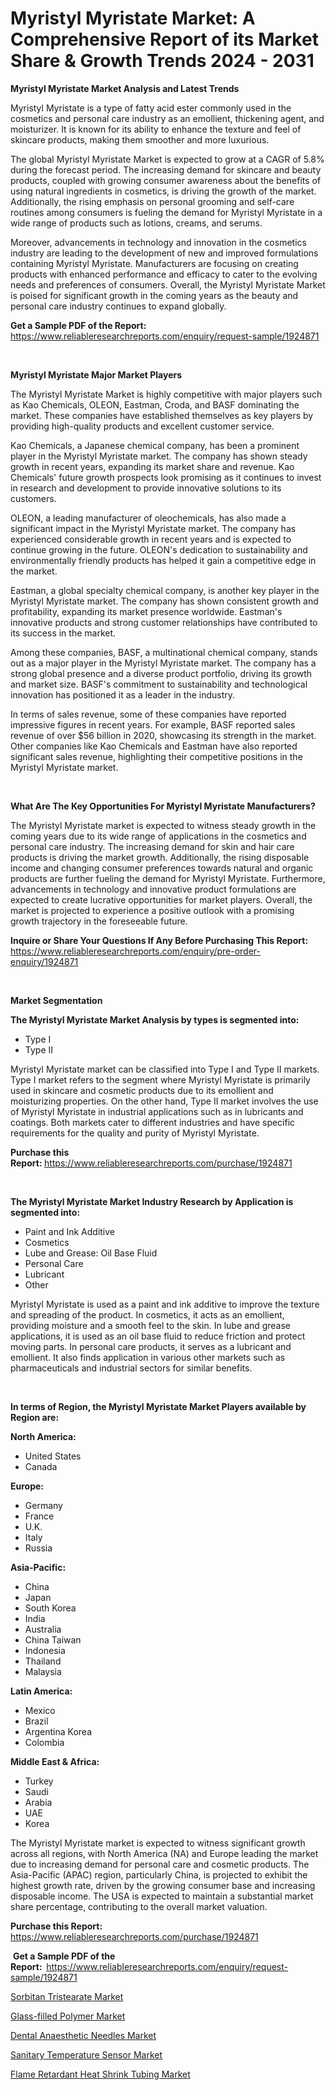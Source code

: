 <p><h1>Myristyl Myristate Market: A Comprehensive Report of its Market Share & Growth Trends 2024 - 2031</h1></p><p><strong>Myristyl Myristate Market Analysis and Latest Trends</strong></p>
<p><p>Myristyl Myristate is a type of fatty acid ester commonly used in the cosmetics and personal care industry as an emollient, thickening agent, and moisturizer. It is known for its ability to enhance the texture and feel of skincare products, making them smoother and more luxurious.</p><p>The global Myristyl Myristate Market is expected to grow at a CAGR of 5.8% during the forecast period. The increasing demand for skincare and beauty products, coupled with growing consumer awareness about the benefits of using natural ingredients in cosmetics, is driving the growth of the market. Additionally, the rising emphasis on personal grooming and self-care routines among consumers is fueling the demand for Myristyl Myristate in a wide range of products such as lotions, creams, and serums.</p><p>Moreover, advancements in technology and innovation in the cosmetics industry are leading to the development of new and improved formulations containing Myristyl Myristate. Manufacturers are focusing on creating products with enhanced performance and efficacy to cater to the evolving needs and preferences of consumers. Overall, the Myristyl Myristate Market is poised for significant growth in the coming years as the beauty and personal care industry continues to expand globally.</p></p>
<p><strong>Get a Sample PDF of the Report:&nbsp;</strong> <a href="https://www.reliableresearchreports.com/enquiry/request-sample/1924871">https://www.reliableresearchreports.com/enquiry/request-sample/1924871</a></p>
<p>&nbsp;</p>
<p><strong>Myristyl Myristate Major Market Players</strong></p>
<p><p>The Myristyl Myristate Market is highly competitive with major players such as Kao Chemicals, OLEON, Eastman, Croda, and BASF dominating the market. These companies have established themselves as key players by providing high-quality products and excellent customer service.</p><p>Kao Chemicals, a Japanese chemical company, has been a prominent player in the Myristyl Myristate market. The company has shown steady growth in recent years, expanding its market share and revenue. Kao Chemicals' future growth prospects look promising as it continues to invest in research and development to provide innovative solutions to its customers.</p><p>OLEON, a leading manufacturer of oleochemicals, has also made a significant impact in the Myristyl Myristate market. The company has experienced considerable growth in recent years and is expected to continue growing in the future. OLEON's dedication to sustainability and environmentally friendly products has helped it gain a competitive edge in the market.</p><p>Eastman, a global specialty chemical company, is another key player in the Myristyl Myristate market. The company has shown consistent growth and profitability, expanding its market presence worldwide. Eastman's innovative products and strong customer relationships have contributed to its success in the market.</p><p>Among these companies, BASF, a multinational chemical company, stands out as a major player in the Myristyl Myristate market. The company has a strong global presence and a diverse product portfolio, driving its growth and market size. BASF's commitment to sustainability and technological innovation has positioned it as a leader in the industry.</p><p>In terms of sales revenue, some of these companies have reported impressive figures in recent years. For example, BASF reported sales revenue of over $56 billion in 2020, showcasing its strength in the market. Other companies like Kao Chemicals and Eastman have also reported significant sales revenue, highlighting their competitive positions in the Myristyl Myristate market.</p></p>
<p>&nbsp;</p>
<p><strong>What Are The Key Opportunities For Myristyl Myristate Manufacturers?</strong></p>
<p><p>The Myristyl Myristate market is expected to witness steady growth in the coming years due to its wide range of applications in the cosmetics and personal care industry. The increasing demand for skin and hair care products is driving the market growth. Additionally, the rising disposable income and changing consumer preferences towards natural and organic products are further fueling the demand for Myristyl Myristate. Furthermore, advancements in technology and innovative product formulations are expected to create lucrative opportunities for market players. Overall, the market is projected to experience a positive outlook with a promising growth trajectory in the foreseeable future.</p></p>
<p><strong>Inquire or Share Your Questions If Any Before Purchasing This Report:</strong> <a href="https://www.reliableresearchreports.com/enquiry/pre-order-enquiry/1924871">https://www.reliableresearchreports.com/enquiry/pre-order-enquiry/1924871</a></p>
<p>&nbsp;</p>
<p><strong>Market Segmentation</strong></p>
<p><strong>The Myristyl Myristate Market Analysis by types is segmented into:</strong></p>
<p><ul><li>Type I</li><li>Type II</li></ul></p>
<p><p>Myristyl Myristate market can be classified into Type I and Type II markets. Type I market refers to the segment where Myristyl Myristate is primarily used in skincare and cosmetic products due to its emollient and moisturizing properties. On the other hand, Type II market involves the use of Myristyl Myristate in industrial applications such as in lubricants and coatings. Both markets cater to different industries and have specific requirements for the quality and purity of Myristyl Myristate.</p></p>
<p><strong>Purchase this Report:&nbsp;</strong><a href="https://www.reliableresearchreports.com/purchase/1924871">https://www.reliableresearchreports.com/purchase/1924871</a></p>
<p>&nbsp;</p>
<p><strong>The Myristyl Myristate Market Industry Research by Application is segmented into:</strong></p>
<p><ul><li>Paint and Ink Additive</li><li>Cosmetics</li><li>Lube and Grease: Oil Base Fluid</li><li>Personal Care</li><li>Lubricant</li><li>Other</li></ul></p>
<p><p>Myristyl Myristate is used as a paint and ink additive to improve the texture and spreading of the product. In cosmetics, it acts as an emollient, providing moisture and a smooth feel to the skin. In lube and grease applications, it is used as an oil base fluid to reduce friction and protect moving parts. In personal care products, it serves as a lubricant and emollient. It also finds application in various other markets such as pharmaceuticals and industrial sectors for similar benefits.</p></p>
<p>&nbsp;</p>
<p><strong>In terms of Region, the Myristyl Myristate Market Players available by Region are:</strong></p>
<p>
    <p> <strong> North America: </strong>
        <ul>
            <li>United States</li>
            <li>Canada</li>
        </ul>
        </p> 
    <p> <strong> Europe: </strong>
        <ul>
            <li>Germany</li>
            <li>France</li>
            <li>U.K.</li>
            <li>Italy</li>
            <li>Russia</li>
        </ul>
        </p> 
    <p> <strong> Asia-Pacific: </strong>
        <ul>
            <li>China</li>
            <li>Japan</li>
            <li>South Korea</li>
            <li>India</li>
            <li>Australia</li>
            <li>China Taiwan</li>
            <li>Indonesia</li>
            <li>Thailand</li>
            <li>Malaysia</li>
        </ul>
        </p> 
    <p> <strong> Latin America: </strong>
        <ul>
            <li>Mexico</li>
            <li>Brazil</li>
            <li>Argentina Korea</li>
            <li>Colombia</li>
        </ul>
        </p> 
    <p> <strong> Middle East & Africa: </strong>
        <ul>
            <li>Turkey</li>
            <li>Saudi</li>
            <li>Arabia</li>
            <li>UAE</li>
            <li>Korea</li>
        </ul>
    </p>
    </p>
<p><p>The Myristyl Myristate market is expected to witness significant growth across all regions, with North America (NA) and Europe leading the market due to increasing demand for personal care and cosmetic products. The Asia-Pacific (APAC) region, particularly China, is projected to exhibit the highest growth rate, driven by the growing consumer base and increasing disposable income. The USA is expected to maintain a substantial market share percentage, contributing to the overall market valuation.</p></p>
<p><strong>Purchase this Report: </strong><a href="https://www.reliableresearchreports.com/purchase/1924871">https://www.reliableresearchreports.com/purchase/1924871</a></p>
<p>&nbsp;<strong>Get a Sample PDF of the Report:&nbsp;&nbsp;</strong><a href="https://www.reliableresearchreports.com/enquiry/request-sample/1924871">https://www.reliableresearchreports.com/enquiry/request-sample/1924871</a></p>
<p><strong></strong></p>
<p><p><a href="https://github.com/lylyparadise/Market-Research-Report-List-2/blob/main/sorbitan-tristearate-market.md">Sorbitan Tristearate Market</a></p><p><a href="https://bubble-tree-ea4.notion.site/Decoding-the-Glass-filled-Polymer-Market-A-Deep-Dive-into-the-Latest-Market-Trends-Market-Segmenta-1f808e05853b4d01bf91be7d133b2c17">Glass-filled Polymer Market</a></p><p><a href="https://woozy-pyroraptor-a1f.notion.site/Dental-Anaesthetic-Needles-Market-Centers-on-Aspects-such-as-Market-Growth-Market-Share-Market-Opp-c33a6b2ad5934043944bde42a6975497">Dental Anaesthetic Needles Market</a></p><p><a href="https://view.publitas.com/reportprime-1/sanitary-temperature-sensor-market-research-report-forecasted-for-period-from-2024-2031-by-market-type-market-application-and-region/">Sanitary Temperature Sensor Market</a></p><p><a href="https://view.publitas.com/reportprime-1/flame-retardant-heat-shrink-tubing-market-offers-provide-insightful-data-for-the-time-period-from-2024-to-2031-and-also-provide-analysis-based-on-application-type-and-region/">Flame Retardant Heat Shrink Tubing Market</a></p></p>